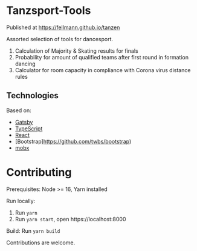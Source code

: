 # Tanzsport-Tools

Published at https://fellmann.github.io/tanzen

Assorted selection of tools for dancesport.

1. Calculation of Majority & Skating results for finals
2. Probability for amount of qualified teams after first round in formation dancing
3. Calculator for room capacity in compliance with Corona virus distance rules


## Technologies

Based on:
- [Gatsby](https://github.com/gatsbyjs/gatsby)
- [TypeScript](https://github.com/microsoft/typescript)
- [React](https://github.com/facebook/react)
- [Bootstrap]https://github.com/twbs/bootstrap)
- [mobx](https://github.com/mobxjs/mobx)


# Contributing

Prerequisites: Node >= 16, Yarn installed

Run locally:
1. Run `yarn`
2. Run `yarn start`, open https://localhost:8000

Build: Run `yarn build`

Contributions are welcome.
